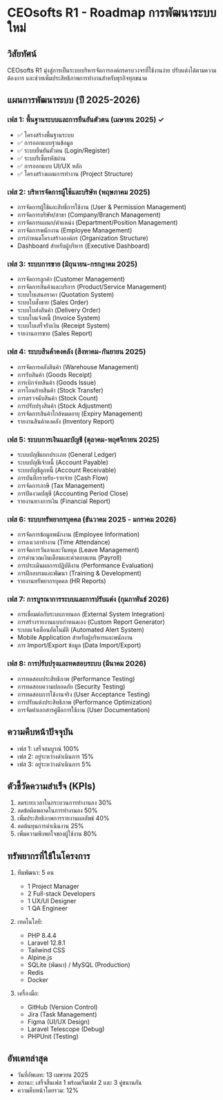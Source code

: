 # CEOsofts R1 - Roadmap การพัฒนาระบบใหม่

## วิสัยทัศน์
CEOsofts R1 มุ่งสู่การเป็นระบบบริหารจัดการองค์กรครบวงจรที่ใช้งานง่าย ปรับแต่งได้ตามความต้องการ และช่วยเพิ่มประสิทธิภาพการทำงานสำหรับธุรกิจทุกขนาด

## แผนการพัฒนาระบบ (ปี 2025-2026)

### เฟส 1: พื้นฐานระบบและการยืนยันตัวตน (เมษายน 2025) ✓
- ✅ โครงสร้างพื้นฐานระบบ
- ✅ การออกแบบฐานข้อมูล
- ✅ ระบบยืนยันตัวตน (Login/Register)
- ✅ ระบบรีเซ็ตรหัสผ่าน
- ✅ การออกแบบ UI/UX หลัก
- ✅ โครงสร้างแผนการทำงาน (Project Structure)

### เฟส 2: บริหารจัดการผู้ใช้และบริษัท (พฤษภาคม 2025)
- การจัดการผู้ใช้และสิทธิ์การใช้งาน (User & Permission Management)
- การจัดการบริษัท/สาขา (Company/Branch Management)
- การจัดการแผนก/ตำแหน่ง (Department/Position Management)
- การจัดการพนักงาน (Employee Management)
- การกำหนดโครงสร้างองค์กร (Organization Structure)
- Dashboard สำหรับผู้บริหาร (Executive Dashboard)

### เฟส 3: ระบบการขาย (มิถุนายน-กรกฎาคม 2025)
- การจัดการลูกค้า (Customer Management)
- การจัดการสินค้าและบริการ (Product/Service Management)
- ระบบใบเสนอราคา (Quotation System)
- ระบบใบสั่งขาย (Sales Order)
- ระบบใบส่งสินค้า (Delivery Order)
- ระบบใบแจ้งหนี้ (Invoice System)
- ระบบใบเสร็จรับเงิน (Receipt System)
- รายงานการขาย (Sales Report)

### เฟส 4: ระบบสินค้าคงคลัง (สิงหาคม-กันยายน 2025)
- การจัดการคลังสินค้า (Warehouse Management)
- การรับสินค้า (Goods Receipt)
- การเบิกจ่ายสินค้า (Goods Issue)
- การโอนย้ายสินค้า (Stock Transfer)
- การตรวจนับสินค้า (Stock Count)
- การปรับปรุงสินค้า (Stock Adjustment)
- การจัดการสินค้าใกล้หมดอายุ (Expiry Management)
- รายงานสินค้าคงคลัง (Inventory Report)

### เฟส 5: ระบบการเงินและบัญชี (ตุลาคม-พฤศจิกายน 2025)
- ระบบบัญชีแยกประเภท (General Ledger)
- ระบบบัญชีเจ้าหนี้ (Account Payable)
- ระบบบัญชีลูกหนี้ (Account Receivable)
- การบันทึกรายรับ-รายจ่าย (Cash Flow)
- การจัดการภาษี (Tax Management)
- การปิดงวดบัญชี (Accounting Period Close)
- รายงานทางการเงิน (Financial Report)

### เฟส 6: ระบบทรัพยากรบุคคล (ธันวาคม 2025 - มกราคม 2026)
- การจัดการข้อมูลพนักงาน (Employee Information)
- การลงเวลาทำงาน (Time Attendance)
- การจัดการวันลาและวันหยุด (Leave Management)
- การคำนวณเงินเดือนและค่าตอบแทน (Payroll)
- การประเมินผลการปฏิบัติงาน (Performance Evaluation)
- การฝึกอบรมและพัฒนา (Training & Development)
- รายงานทรัพยากรบุคคล (HR Reports)

### เฟส 7: การบูรณาการระบบและการปรับแต่ง (กุมภาพันธ์ 2026)
- การเชื่อมต่อกับระบบภายนอก (External System Integration)
- การสร้างรายงานแบบกำหนดเอง (Custom Report Generator)
- ระบบแจ้งเตือนอัตโนมัติ (Automated Alert System)
- Mobile Application สำหรับผู้บริหารและพนักงาน
- การ Import/Export ข้อมูล (Data Import/Export)

### เฟส 8: การปรับปรุงและทดสอบระบบ (มีนาคม 2026)
- การทดสอบประสิทธิภาพ (Performance Testing)
- การทดสอบความปลอดภัย (Security Testing)
- การทดสอบการใช้งานจริง (User Acceptance Testing)
- การปรับแต่งประสิทธิภาพ (Performance Optimization)
- การจัดทำเอกสารคู่มือการใช้งาน (User Documentation)

## ความคืบหน้าปัจจุบัน
- เฟส 1: เสร็จสมบูรณ์ 100%
- เฟส 2: อยู่ระหว่างดำเนินการ 15%
- เฟส 3: อยู่ระหว่างดำเนินการ 5%

## ตัวชี้วัดความสำเร็จ (KPIs)
1. ลดระยะเวลาในกระบวนการทำงานลง 30%
2. ลดข้อผิดพลาดในการทำงานลง 50%
3. เพิ่มประสิทธิภาพการรายงานผลลัพธ์ 40%
4. ลดต้นทุนการดำเนินงาน 25%
5. เพิ่มความพึงพอใจของผู้ใช้งาน 80%

## ทรัพยากรที่ใช้ในโครงการ
1. ทีมพัฒนา: 5 คน
   - 1 Project Manager
   - 2 Full-stack Developers
   - 1 UX/UI Designer
   - 1 QA Engineer

2. เทคโนโลยี:
   - PHP 8.4.4
   - Laravel 12.8.1
   - Tailwind CSS
   - Alpine.js
   - SQLite (พัฒนา) / MySQL (Production)
   - Redis
   - Docker

3. เครื่องมือ:
   - GitHub (Version Control)
   - Jira (Task Management)
   - Figma (UI/UX Design)
   - Laravel Telescope (Debug)
   - PHPUnit (Testing)

## อัพเดทล่าสุด
- วันที่อัพเดท: 13 เมษายน 2025
- สถานะ: เสร็จสิ้นเฟส 1 พร้อมเริ่มเฟส 2 และ 3 คู่ขนานกัน
- ความคืบหน้าโดยรวม: 12%
